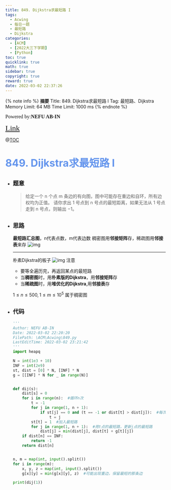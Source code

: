 ```yaml
---
title: 849. Dijkstra求最短路 I
tags:
  - Acwing
  - 每日一题
  - 最短路
  - Dijkstra
categories:
  - [ACM]
  - [2022大三下学期]
  - [Python]
toc: true
quicklink: true
math: true
sidebar: true
copyright: true
reward: true
date: 2022-03-02 22:37:26
---
```



{% note info %}
**摘要**
Title: 849. Dijkstra求最短路 I
Tag: 最短路、Dijkstra
Memory Limit: 64 MB
Time Limit: 1000 ms
{% endnote %}
<!-- more -->

<font size=3 face=楷体>Powered by:**NEFU AB-IN**</font>

<font color=#FFA500 size=5 face=楷体>[Link](https://www.acwing.com/problem/content/851/)</font>

@[TOC](文章目录)

# <font color=#6495ED size=6>849. Dijkstra求最短路 I</font>

* ## <font size=4 face=粗体>题意</font>

  >给定一个 n 个点 m 条边的有向图，图中可能存在重边和自环，所有边权均为正值。
  >请你求出 1 号点到 n 号点的最短距离，如果无法从 1 号点走到 n 号点，则输出 −1。

* ## <font size=4 face=粗体>思路</font>

  **最短路汇总图**，n代表点数，m代表边数
  稠密图用**邻接矩阵**存，稀疏图用**邻接表**来存
  ![img](https://oss.ab-in.cn/Pictures/zuiduanlu.png)

  ****
  朴素Dijkstra的板子
  ![img](https://oss.ab-in.cn/Pictures/849.png)
  注意
    * 要等全遍历完，再返回某点的最短路
    * 当**稠密图**时，用**朴素版的Dijkstra**，用**邻接矩阵**存
    * 当**稀疏图**时，用**堆优化的Dijkstra**,用**邻接表**存

  $1≤n≤500,1≤m≤10^5$ 属于稠密图

* ## <font size=4 face=粗体>代码</font>

  ```python
  '''
  Author: NEFU AB-IN
  Date: 2022-03-02 22:20:20
  FilePath: \ACM\Acwing\849.py
  LastEditTime: 2022-03-02 23:21:42
  '''
  import heapq

  N = int(1e3 + 10)
  INF = int(2e9)
  st, dist = [0] * N, [INF] * N
  g = [[INF] * N for _ in range(N)]


  def dij(s):
      dist[s] = 0
      for i in range(n):  #循环n次
          t = -1
          for j in range(1, n + 1):
              if st[j] == 0 and (t == -1 or dist[t] > dist[j]):  #每次挑出最小的点
                  t = j
          st[t] = 1  #加入最短路
          for j in range(1, n + 1):  #用t点的最短路，更新j点的最短路
              dist[j] = min(dist[j], dist[t] + g[t][j])
      if dist[n] == INF:
          return -1
      return dist[n]


  n, m = map(int, input().split())
  for i in range(m):
      x, y, z = map(int, input().split())
      g[x][y] = min(g[x][y], z)  #可能出现重边，保留最短的那条边

  print(dij(1))
  ```